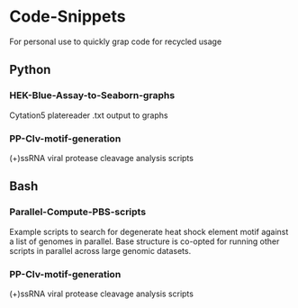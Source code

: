 # Code-Snippets

For personal use to quickly grap code for recycled usage

## Python
### HEK-Blue-Assay-to-Seaborn-graphs
Cytation5 platereader .txt output to graphs

### PP-Clv-motif-generation
(+)ssRNA viral protease cleavage analysis scripts

## Bash
### Parallel-Compute-PBS-scripts
Example scripts to search for degenerate heat shock element motif against a list of genomes in parallel. Base structure is co-opted for running other scripts in parallel across large genomic datasets.

### PP-Clv-motif-generation
(+)ssRNA viral protease cleavage analysis scripts
